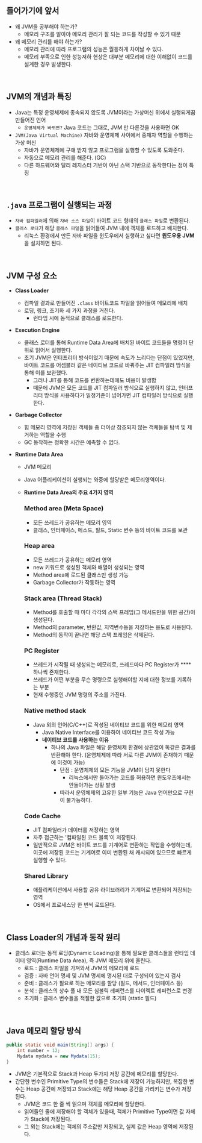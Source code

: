 ## 들어가기에 앞서

- 왜 JVM을 공부해야 하는가?
    - 메모리 구조를 알아야 메모리 관리가 잘 되는 코드를 작성할 수 있기 때문
- 왜 메모리 관리를 해야 하는가?
    - 메모리 관리에 따라 프로그램의 성능은 월등하게 차이날 수 있다.
    - 메모리 부족으로 인한 성능저하 현상은 대부분 메모리에 대한 이해없이 코드를 설계한 경우 발생한다.
<br>

## JVM의 개념과 특징

- Java는 특정 운영체제에 종속되지 않도록 JVM이라는 가상머신 위에서 실행되게끔 만들어진 언어
    - `운영체제가 바뀌면?` Java 코드는 그대로, JVM 만 다른것을 사용하면 OK
- `JVM(Java Virtual Machine)` 자바와 운영체제 사이에서 중재자 역할을 수행하는 가상 머신
    - 자바가 운영체제에 구애 받지 않고 프로그램을 실행할 수 있도록 도와준다.
    - 자동으로 메모리 관리를 해준다. (GC)
    - 다른 하드웨어와 달리 레지스터 기반이 아닌 스택 기반으로 동작한다는 점이 특징
<br>

## `.java` 프로그램이 실행되는 과정

- `자바 컴파일러`에 의해 `자바 소스 파일`이 바이트 코드 형태의 `클래스 파일`로 변환된다.
- `클래스 로더`가 해당 `클래스 파일`을 읽어들여 JVM 내에 객체를 로드하고 배치한다.
    - 리눅스 환경에서 만든 자바 파일을 윈도우에서 실행하고 싶다면 **윈도우용 JVM**을 설치하면 된다.
<br>

## JVM 구성 요소

- **Class Loader**
    - 컴파일 결과로 만들어진 `.class` 바이트코드 파일을 읽어들여 메모리에 배치
    - 로딩, 링크, 초기화 세 가지 과정을 거친다.
        - 런타임 시에 동적으로 클래스를 로드한다.
    
- **Execution Engine**
    - 클래스 로더를 통해 Runtime Data Area에 배치된 바이트 코드들을 명령어 단위로 읽어서 실행한다.
    - 초기 JVM은 인터프리터 방식이었기 때문에 속도가 느리다는 단점이 있었지만, 바이트 코드를 어셈블러 같은 네이티브 코드로 바꿔주는 JIT 컴파일러 방식을 통해 이를 보완했다.
        - 그러나 JIT를 통해 코드를 변환하는데에도 비용이 발생함
        - 때문에 JVM은 모든 코드를 JIT 컴파일러 방식으로 실행하지 않고, 인터프리터 방식을 사용하다가 일정기준이 넘어가면 JIT 컴파일러 방식으로 실행한다.
        
- **Garbage Collector**
    - 힙 메모리 영역에 저장된 객체들 중 더이상 참조되지 않는 객체들을 탐색 및 제거하는 역할을 수행
    - GC 동작하는 정확한 시간은 예측할 수 없다.
    
- **Runtime Data Area**
    - JVM 메모리
    - Java 어플리케이션이 실행되는 와중에 할당받은 메모리영역이다.
    - **Runtime Data Area의 주요 4가지 영역**
        
        ### **Method area (Meta Space)**
        
        - 모든 쓰레드가 공유하는 메모리 영역
        - 클래스, 인터페이스, 메소드, 필드, Static 변수 등의 바이트 코드를 보관
        
        ### **Heap area**
        
        - 모든 쓰레드가 공유하는 메모리 영역
        - new 키워드로 생성된 객체와 배열이 생성되는 영역
        - Method area에 로드된 클래스만 생성 가능
        - Garbage Collector가 작동하는 영역
        
        ### **Stack area (Thread Stack)**
        
        - Method를 호출할 때 마다 각각의 스택 프레임(그 메서드만을 위한 공간)이 생성된다.
        - Method의 parameter, 반환값, 지역변수등을 저장하는 용도로 사용된다.
        - Method의 동작이 끝나면 해당 스택 프레임은 삭제된다.
        
        ### **PC Register**
        
        - 쓰레드가 시작될 때 생성되는 메모리로, 쓰레드마다 PC Register가 ****하나씩 존재한다.
        - 쓰레드가 어떤 부분을 무슨 명령으로 실행해야할 지에 대한 정보를 기록하는 부분
        - 현재 수행중인 JVM 명령의 주소를 가진다.
        
        ### **Native method stack**
        
        - Java 외의 언어(C/C++)로 작성된 네이티브 코드를 위한 메모리 영역
            - Java Native Interface를 이용하여 네이티브 코드 작성 가능
            - **네이티브 코드를 사용하는 이유**
                - 하나의 Java 파일은 해당 운영체제 환경에 상관없이 똑같은 결과를 반환해야 한다.
                (운영체제에 따라 서로 다른 JVM이 존재하기 때문에 이것이 가능)
                    - 단점 : 운영체제의 모든 기능을 JVM이 담지 못한다
                        - 리눅스에서만 돌아가는 코드를 허용하면 윈도우즈에서는 안돌아가는 상황 발생
                    - 따라서 운영체제의 고유한 일부 기능은 Java 언어만으로 구현이 불가능하다.
        
        ### **Code Cache**
        
        - JIT 컴파일러가 데이터를 저장하는 영역
        - 자주 접근하는 '컴파일된 코드 블록'이 저장된다.
        - 일반적으로 JVM은 바이트 코드를 기계어로 변환하는 작업을 수행하는데, 이곳에 저장된 코드는 기계어로 이미 변환된 채 캐시되어 있으므로 빠르게 실행할 수 있다.
        
        ### **Shared Library**
        
        - 애플리케이션에서 사용할 공유 라이브러리가 기계어로 변환되어 저장되는 영역
        - OS에서 프로세스당 한 번씩 로드된다.
<br>

## Class Loader의 개념과 동작 원리

- 클래스 로더는 동적 로딩(Dynamic Loading)을 통해 필요한 클래스들을 런타임 데이터 영역(Runtime Data Area), 즉 JVM 메모리 위에 올린다.
    - 로드 : 클래스 파일을 가져와서 JVM의 메모리에 로드
    - 검증 : 자바 언어 명세 및 JVM 명세에 명시된 대로 구성되어 있는지 검사
    - 준비 : 클래스가 필요로 하는 메모리를 할당 (필드, 메서드, 인터페이스 등)
    - 분석 : 클래스의 상수 풀 내 모든 심볼릭 레퍼런스를 다이렉트 레퍼런스로 변경
    - 초기화 : 클래스 변수들을 적절한 값으로 초기화 (static 필드)
<br>

## Java 메모리 할당 방식

```java
public static void main(String[] args) {
	int number = 12;
	Mydata mydata = new Mydata(15);
}
```

- JVM은 기본적으로 Stack과 Heap 두가지 저장 공간에 메모리를 할당한다.
- 간단한 변수인 Primitive Type의 변수들은 Stack에 저장이 가능하지만, 복잡한 변수는 Heap 공간에 저장되고 Stack에는 해당 Heap 공간을 가리키는 변수가 저장된다.
    - JVM은 코드 한 줄 씩 읽으며 객체를 메모리에 할당한다.
    - 읽어들인 줄에 저장해야 할 객체가 있을때, 객체가 Primitive Type이면 값 자체가 Stack에 저장된다.
    - 그 외는 Stack에는 객체의 주소값만 저장되고, 실제 값은 Heap 영역에 저장된다.
<br>
